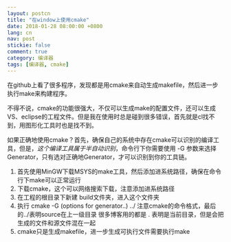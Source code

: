 ```yaml
---
layout: postcn
title: "在window上使用cmake"
date: 2018-01-28 08:00:00 +0800
lang: cn
nav: post
stickie: false 
comment: true
category: 编译器
tags: [编译器, cmake]
---
```



在github上看了很多程序，发现都是用cmake来自动生成makefile，然后进一步执行make来构建程序。
<!-- more-->
不得不说，cmake的功能很强大，不仅可以生成make的配置文件，还可以生成VS、eclipse的工程文件。但是我在使用时总是碰到很多错误，首先就是cl找不到，用图形化工具时也是找不到。

如果正确地使用cmake？首先，确保自己的系统中存在cmake可以识别的编译工具，但是，*这个编译工具属于半自动识别*，命令行下你需要使用 -G 参数来选择Generator，只有选对正确地Generator，才可以识别到你的工具链。

1.  首先使用MinGW下载MSYS的make工具，然后添加进系统路径，确保在命令行下make可以正常运行
2.  下载cmake，这个可以网络搜索下载，注意添加进系统路径
3.  在工程的根目录下新建 build文件夹，进入这个文件夹
4.  执行 cmake -G (options for generator..) ../ 注意cmake的命令格式，最后的../表明source在上一级目录 很多博客用的都是 . 表明是当前目录，但是会把生成的文件和源文件混在一起
5.  cmake只是生成makefile，进一步生成可执行文件需要执行make